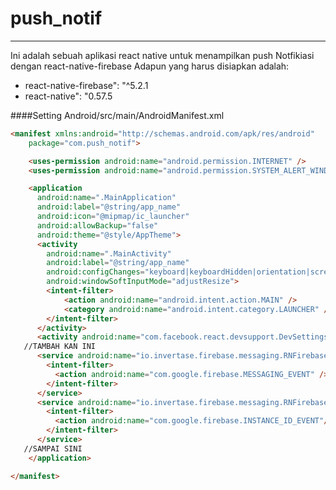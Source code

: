 # push_notif
---------------------------
Ini adalah sebuah aplikasi react native untuk menampilkan 
push Notfikiasi dengan react-native-firebase
Adapun yang harus disiapkan adalah:
- react-native-firebase": "^5.2.1
- react-native": "0.57.5


####Setting Android/src/main/AndroidManifest.xml

```html
<manifest xmlns:android="http://schemas.android.com/apk/res/android"
    package="com.push_notif">

    <uses-permission android:name="android.permission.INTERNET" />
    <uses-permission android:name="android.permission.SYSTEM_ALERT_WINDOW"/>

    <application
      android:name=".MainApplication"
      android:label="@string/app_name"
      android:icon="@mipmap/ic_launcher"
      android:allowBackup="false"
      android:theme="@style/AppTheme">
      <activity
        android:name=".MainActivity"
        android:label="@string/app_name"
        android:configChanges="keyboard|keyboardHidden|orientation|screenSize"
        android:windowSoftInputMode="adjustResize">
        <intent-filter>
            <action android:name="android.intent.action.MAIN" />
            <category android:name="android.intent.category.LAUNCHER" />
        </intent-filter>
      </activity>
      <activity android:name="com.facebook.react.devsupport.DevSettingsActivity" />
   //TAMBAH KAN INI   
      <service android:name="io.invertase.firebase.messaging.RNFirebaseMessagingService">
        <intent-filter>
          <action android:name="com.google.firebase.MESSAGING_EVENT" />
        </intent-filter>
      </service>
      <service android:name="io.invertase.firebase.messaging.RNFirebaseInstanceIdService">
        <intent-filter>
          <action android:name="com.google.firebase.INSTANCE_ID_EVENT"/>
        </intent-filter>
      </service>
   //SAMPAI SINI
    </application>

</manifest>
```
